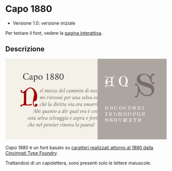 # Capo 1880
* Versione 1.0: versione iniziale

Per testare il font, vedere la [pagina interattiva](https://m-casanova.github.io/Capo1880/).

## Descrizione
![image](capo1880.jpg)

_Capo 1880_ è un font basato su [caratteri realizzati attorno al 1880 dalla Cincinnati Type Foundry](https://babel.hathitrust.org/cgi/pt?id=nyp.33433006348324&seq=144).

Trattandosi di un capolettera, sono presenti solo le lettere maiuscole.
